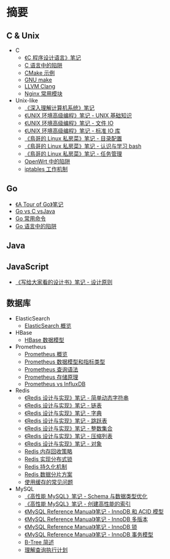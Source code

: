 # 摘要

## C & Unix

- C
  - [《C 程序设计语言》笔记](<C & Unix/C/《C 程序设计语言》笔记.md>)
  - [C 语言中的陷阱](<C & Unix/C/C 语言中的陷阱.md>)
  - [CMake 示例](<C & Unix/C/CMake 示例.md>)
  - [GNU make](<C & Unix/C/GNU make.md>)
  - [LLVM Clang](<C & Unix/C/LLVM Clang.md>)
  - [Nginx 常用模块](<C & Unix/C/Nginx 常用模块.md>)
- Unix-like
  - [《深入理解计算机系统》笔记](<C & Unix/Unix-like/《深入理解计算机系统》笔记.md>)
  - [《UNIX 环境高级编程》笔记 - UNIX 基础知识](<C & Unix/Unix-like/《UNIX 环境高级编程》笔记 - UNIX 基础知识.md>)
  - [《UNIX 环境高级编程》笔记 - 文件 IO](<C & Unix/Unix-like/《UNIX 环境高级编程》笔记 - 文件 IO.md>)
  - [《UNIX 环境高级编程》笔记 - 标准 IO 库](<C & Unix/Unix-like/《UNIX 环境高级编程》笔记 - 标准 IO 库.md>)
  - [《鳥哥的 Linux 私房菜》笔记 - 目录配置](<C & Unix/Unix-like/《鳥哥的 Linux 私房菜》笔记 - 目录配置.md>)
  - [《鳥哥的 Linux 私房菜》笔记 - 认识与学习 bash](<C & Unix/Unix-like/《鳥哥的 Linux 私房菜》笔记 - 认识与学习 bash.md>)
  - [《鳥哥的 Linux 私房菜》笔记 - 任务管理](<C & Unix/Unix-like/《鳥哥的 Linux 私房菜》笔记 - 任务管理.md>)
  - [OpenWrt 中的陷阱](<C & Unix/Unix-like/OpenWrt 中的陷阱.md>)
  - [iptables 工作机制](<C & Unix/Unix-like/iptables 工作机制.md>)

## Go

- [《A Tour of Go》笔记](<Go/《A Tour of Go》笔记.md>)
- [Go vs C vsJava](<Go/Go vs C vsJava.md>)
- [Go 常用命令](<Go/Go 常用命令.md>)
- [Go 语言中的陷阱](<Go/Go 语言中的陷阱.md>)

## Java

## JavaScript

- [《写给大家看的设计书》笔记 - 设计原则](<JavaScript/《写给大家看的设计书》笔记 - 设计原则.md>)

## 数据库

- ElasticSearch
  - [ElasticSearch 概览](<数据库/ElasticSearch/ElasticSearch 概览.md>)
- HBase
  - [HBase 数据模型](<数据库/HBase/HBase 数据模型.md>)
- Prometheus
  - [Prometheus 概览](<数据库/Prometheus/Prometheus 概览.md>)
  - [Prometheus 数据模型和指标类型](<数据库/Prometheus/Prometheus 数据模型和指标类型.md>)
  - [Prometheus 查询语法](<数据库/Prometheus/Prometheus 查询语法.md>)
  - [Prometheus 存储原理](<数据库/Prometheus/Prometheus 存储原理.md>)
  - [Prometheus vs InfluxDB](<数据库/Prometheus/Prometheus vs InfluxDB.md>)
- Redis
  - [《Redis 设计与实现》笔记 - 简单动态字符串](<数据库/Redis/《Redis 设计与实现》笔记 - 简单动态字符串.md>)
  - [《Redis 设计与实现》笔记 - 链表](<数据库/Redis/《Redis 设计与实现》笔记 - 链表.md>)
  - [《Redis 设计与实现》笔记 - 字典](<数据库/Redis/《Redis 设计与实现》笔记 - 字典.md>)
  - [《Redis 设计与实现》笔记 - 跳跃表](<数据库/Redis/《Redis 设计与实现》笔记 - 跳跃表.md>)
  - [《Redis 设计与实现》笔记 - 整数集合](<数据库/Redis/《Redis 设计与实现》笔记 - 整数集合.md>)
  - [《Redis 设计与实现》笔记 - 压缩列表](<数据库/Redis/《Redis 设计与实现》笔记 - 压缩列表.md>)
  - [《Redis 设计与实现》笔记 - 对象](<数据库/Redis/《Redis 设计与实现》笔记 - 对象.md>)
  - [Redis 内存回收策略](<数据库/Redis/Redis 内存回收策略.md>)
  - [Redis 实现分布式锁](<数据库/Redis/Redis 实现分布式锁.md>)
  - [Redis 持久化机制](<数据库/Redis/Redis 持久化机制.md>)
  - [Redis 数据分片方案](<数据库/Redis/Redis 数据分片方案.md>)
  - [使用缓存的常见问题](数据库/Redis/使用缓存的常见问题.md)
- MySQL
  - [《高性能 MySQL》笔记 - Schema 与数据类型优化](<数据库/MySQL/《高性能 MySQL》笔记 - Schema 与数据类型优化.md>)
  - [《高性能 MySQL》笔记 - 创建高性能的索引](<数据库/MySQL/《高性能 MySQL》笔记 - 创建高性能的索引.md>)
  - [《MySQL Reference Manual》笔记 - InnoDB 和 ACID 模型](<数据库/MySQL/《MySQL Reference Manual》笔记 - InnoDB 和 ACID 模型.md>)
  - [《MySQL Reference Manual》笔记 - InnoDB 多版本](<数据库/MySQL/《MySQL Reference Manual》笔记 - InnoDB 多版本.md>)
  - [《MySQL Reference Manual》笔记 - InnoDB 锁](<数据库/MySQL/《MySQL Reference Manual》笔记 - InnoDB 锁.md>)
  - [《MySQL Reference Manual》笔记 - InnoDB 事务模型](<数据库/MySQL/《MySQL Reference Manual》笔记 - InnoDB 事务模型.md>)
  - [B-Tree 简述](<数据库/MySQL/B-Tree 简述.md>)
  - [理解查询执行计划](<数据库/理解查询执行计划.md>)

